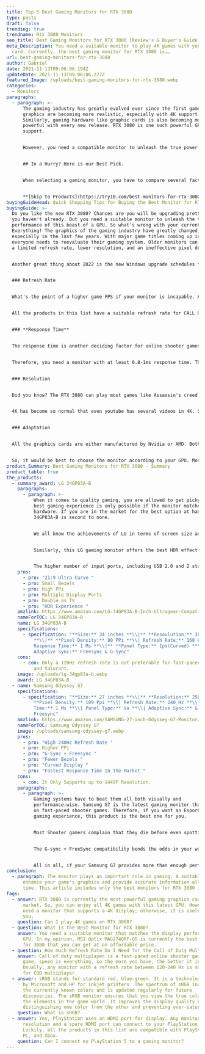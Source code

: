 ```yaml
---
title: Top 5 Best Gaming Monitors for RTX 3080
type: posts
draft: false
trending: true
trendname: Rtx 3080 Monitors
seo_title: Best Gaming Monitors for RTX 3080 [Review's & Buyer's Guide]
meta_Description: You need a suitable monitor to play 4K games with your 3080
  card. Currently, the best gaming monitor for RTX 3080 is……
url: best-gaming-monitors-for-rtx-3080
author: Gabriel
date: 2021-11-13T09:06:06.194Z
updateDate: 2021-11-13T09:06:06.227Z
featured_Image: /uploads/best-gaming-monitors-for-rtx-3080.webp
categories:
  - Monitors
paragraphs:
  - paragraph: >-
      The gaming industry has greatly evolved ever since the first game. The
      graphics are becoming more realistic, especially with 4K support.
      Similarly, gaming hardware like graphic cards is also becoming more
      powerful with every new release. RTX 3080 is one such powerful GPU with 4K
      support.


      However, you need a compatible monitor to unleash the true power of this beast. Otherwise, there is no use in having a 4K graphics card without a 4K monitor. Furthermore, the frames per second or FPS is of great importance, especially for multiplayer games.


      ## In a Hurry? Here is our Best Pick.


      When selecting a gaming monitor, you have to compare several factors. It can be tricky to choose the best device from the market in one shot. Therefore, I have shortlisted my favorite monitor to make things easy for you. A casual gamer who enjoys both single-player and fast-paced multilayer shooters, [Samsung G7](https://www.amazon.com/SAMSUNG-27-inch-Odyssey-G7-Monitor/dp/B088HJ4VQK?&linkCode=ll1&tag=gamingtechi09-20&linkId=027fa06709c9367ed463b83d69d752d2&language=en_US&ref_=as_li_ss_tl) is the **best monitors for RTX 3080** graphics cards.


      **[Skip to Products](https://try10.com/best-monitors-for-rtx-3080/#product-reviews)**
buyingGuideHead: Quick Shopping Tips for Buying the Best Monitor for RTX 3080
buyingGuide: >-
  Do you like the new RTX 3080? Chances are you will be upgrading pretty soon if
  you haven't already. But you need a suitable monitor to unleash the true
  performance of this beast of a GPU. So what's wrong with your current monitor?
  Everything! The graphics of the gaming industry have greatly changed,
  especially in the last few years. With major game titles coming up in 2022,
  everyone needs to reevaluate their gaming system. Older monitors can only have
  a limited refresh rate, lower resolution, and an ineffective pixel density. 


  Another great thing about 2022 is the new Windows upgrade schedules for the mid-spring of the next year. This upgrade favors the gaming community. It will include a built-in HDR function to enhance the graphics of all Windows games. Moreover, the new update will also allow android games to run on your system. So, it's about time you upgrade your gaming rig for the future. Here are a few factors that you should keep in mind when choosing a monitor for RTX 3080:


  ### Refresh Rate


  What's the point of a higher game FPS if your monitor is incapable. According to GameTech, the new RTX 3080 can play Valorent with up to 200+ frames per second. Without a proper monitor refresh rate, all this capability becomes useless. Therefore, you need a monitor with a 120-240Hz refresh rate. It means that the display matches your current framerate per second and displays what's happening in the game. Moreover, a higher refresh rate takes away most game lags due to the low refresh rate. However, the ping and hardware optimization effect is still in place. 


  All the products in this list have a suitable refresh rate for CALL OF DUTY, Valorent, and PUBG. So, you will get an optimized gaming experience regardless of which product you choose. 


  ### **Response Time**


  The response time is another deciding factor for online shooter games. Do you ever feel like the cursor is not moving according to your mouse actions? This slight delay can majorly impact your gameplay experience. It is usually because most gaming mouses have a higher DPI, but the monitor's response time doesn't match such speed. As a result, your aim seems laggy no matter how much you increase or decrease the DPI. Moreover, the response time can also mess up your hours of video editing. The monitor doesn't respond to your editing effects like hue, vignette, and motion blur in time, and you end up placing the effect in the wrong frame. 


  Therefore, you need a monitor with at least 0.8-1ms response time. The quick response ensures that the display is available in real-time and not with a few ms delay. Quick response time will provide you with an unmatchable speed in the game as long as you can keep up with the refresh. Otherwise, you need some advice and hours of training to game effectively and eliminate all the enemies. 


  ### Resolution


  Did you know? The RTX 3080 can play most games like Assassin's creed Valhalla, GTA V Online, and Call of duty vanguard at 4K resolution. So, why not utilize such performance by playing the way it's meant to be played. Most typical gaming monitors only have 1080P or 2K resolution, which is ineffective for viewing the highest quality graphics. So, you need a gaming monitor that displays accurate colors and true pixels as rendered by the GPU. Having at least a 2K or 4K resolution monitor is a must for every RTX 3080 owner out there.


  4K has become so normal that even youtube has several videos in 4K. So, whether you want a monitor for gaming, working, or watching movies, 4K is a must-have for you. It would help to check the product specifications and physically test the hardware before actually purchasing a monitor for RTX 3080. 


  ### Adaptation


  All the graphics cards are either manufactured by Nvidia or AMD. Both the brands have their pros and cons; I won't be talking about that for now. Nvidia cards are optimized for the G-Sync adaptation. It provides a higher refresh rate, better performance and unlocks the Optimus technology of modern Nvidia GPUs. Similarly, AMD cards are optimized for the FreeSync physical module. It unlocks several premium features of the card and provides the advertised performance without overheating or overclocking. 


  So, it would be best to choose the monitor according to your GPU. Most of the products in this list have both G-Sync and FreeSync adaptation modules. So, you can choose any product from above, and I assure you that your graphics card will work without any problems. For other users, I recommend that you check the product specifications and choose according to your gaming setup and experience the market's best.
product_Summary: Best Gaming Monitors for RTX 3080 - Summary
product_table: true
the_products:
  - summary_award: LG 34GP83A-B
    paragraphs:
      - paragraph: >-
          When it comes to quality gaming, you are allowed to get picky. The
          best gaming experience is only possible if the monitor matches your
          hardware. If you are in the market for the best option at hand, LG
          34GP83A-B is second to none.


          We all know the achievements of LG in terms of screen size and PPI. LG makes their screens, and LG phone screens speak for themselves. The LG 34GP83A-B offers unmatched pixel density and screen-to-body ratio. Moreover, you can double it as your television screen. The 32-inch curved screen is more than enough for enjoying your movies in nothing less than Blu-Ray quality.


          Similarly, this LG gaming monitor offers the best HDR effect in the market. The soft yet bright screen offers the ultimate gaming experience that you are looking for. However, this monitor is not suitable for hardcore gamers who play multiplayer games at a fast pace. The screen only offers a 160Hz refresh rate that feels like up to 180Hz.


          The higher number of input ports, including USB 2.0 and 2 standard HDMI ports, allow you to connect different devices simultaneously. For example, you can connect your gaming pc to one HDMI port and the TV box to the other. It even includes a built-in 3.5mm headphone jack for connecting theatre speakers for the best gaming and home-theater experience possible.
    pros:
      - pro: "21:9 Ultra Curve "
      - pro: Small Bezels
      - pro: High PPi
      - pro: Multiple Display Ports
      - pro: Double as TV
      - pro: "HDR Experience "
    amzlink: https://www.amazon.com/LG-34GP83A-B-Inch-Ultragear-Compatibility/dp/B08DWD38VX?&linkCode=ll1&tag=gamingtechi09-20&linkId=5bc57c45aeefb20cc66b6b07abd04962&language=en_US&ref_=as_li_ss_tl
    nameForTOC: LG 34GP83A-B
    name: LG 34GP83A-B
    specifications:
      - specification: "**Size:** 34 inches **\\|** **Resoulution:** 3840 × 2160 (4K)
          **\\|** **Pixel Density:** 80 PPi **\\| Refresh Rate:** 160 Hz **\\|
          Response Time:** 1 Ms **\\|** **Panel Type:** Ips(Curved) **\\|
          Adaptive Sync:** Freesync & G-Sync"
    cons:
      - con: Only a 120Hz refresh rate is not preferable for fast-paced games like COD
          and Valorant.
    image: /uploads/lg-34gp83a-b.webp
    award: LG 34GP83A-B
  - name: Samsung Odyssey G7
    specifications:
      - specification: "**Size:** 27 inches **\\|** **Resolution:** 2560 × 1440 **\\|**
          **Pixel Density:** 109 Ppi **\\| Refresh Rate:** 240 Hz **\\| Response
          Time:** 1 Ms **\\| Panel Type:** Va **\\| Adaptive Sync:** G-Sync,
          Freesync"
    amzlink: https://www.amazon.com/SAMSUNG-27-inch-Odyssey-G7-Monitor/dp/B088HJ4VQK?&linkCode=ll1&tag=gamingtechi09-20&linkId=027fa06709c9367ed463b83d69d752d2&language=en_US&ref_=as_li_ss_tl
    nameForTOC: Samsung Odyssey G7
    image: /uploads/samsung-odyssey-g7.webp
    pros:
      - pro: "High 240Hz Refresh Rate "
      - pro: Higher PPi
      - pro: "G-Sync + Freesync "
      - pro: "Fewer Bezels "
      - pro: "Curved Display "
      - pro: "Fastest Response Time In The Market "
    cons:
      - con: It Only Supports up to 1440P Resolution.
    paragraphs:
      - paragraph: >-
          Gaming systems have to beat them all both visually and
          performance-wise. Samsung G7 is the latest gaming monitor that focuses
          on fast-paced shooter games. Therefore, if you want an Esports-like
          gaming experience, this product is the best one for you.


          Most Shooter gamers complain that they die before even spotting the enemy. It is usually because the competitor probably has a higher refresh rate than yours—otherwise, it's all about ping, response time, and your mouse DPI. Having a powerful gaming monitor like the Samsung G7 gives you the upper hand over others. Its 240Hz refresh rate, along with the fastest 1ms response time, is the highest in the whole market.


          The G-sync + FreeSync compatibility bends the odds in your way. G-sync is the signature technology for Nvidia graphic cards. Similarly, FreeSync is suitable for AMD GPUs. Having both these technologies in the monitor makes it universally compatible with your current GPU and future upgrades. Secondly, the high 109 PPi provides a higher pixel density and thus a richer display. The OLED experience is suitable for power-saving and separating the colored parts of the image from the dark ones.


          All in all, if your Samsung G7 provides more than enough performance for shooter games. Another benefit of choosing the Samsung G7 monitor is its curved display. We all are familiar with the amazing edge technology in Samsung phones. They took it to the next level by providing a high-quality curved display. It provides a higher field of view. Increased view means you can keep your eye out for the enemy much effectively. In short, every aspect of the Samsung G7 favors multiplayer FPS games. However, if you want better graphics rather than a quick response time, this device is not the one for you.
conclusion:
  - paragraph: The monitor plays an important role in gaming. A suitable monitor can
      enhance your game's graphics and provide accurate information all the
      time. This article includes only the best monitors for RTX 3080 in 2021.
faqs:
  - answer: RTX 3080 is currently the most powerful gaming graphics card in the
      market. So, you can enjoy all 4K games with this latest GPU. However, you
      need a monitor that supports a 4K display; otherwise, it is useless to
      you.
    question: Can I play 4K games on RTX 3080?
  - question: What is the Best Monitor for RTX 3080?
    answer: You need a suitable monitor that matches the display performance of your
      GPU. In my opinion, MSI Optix MAG274QRF-QD is currently the best monitor
      for 3080 that you can get at an affordable price.
  - question: How much Refresh Rate Do I Need for the Call of Duty Multiplayer?
    answer: Call of duty multiplayer is a fast-paced online shooter game. In this
      game, speed is everything, so the more you have, the better it is.
      Usually, any monitor with a refresh rate between 120-240 Hz is suitable
      for COD multiplayer.
  - answer: sRGB stands for standard red, blue-green. It is a technology developed
      by Microsoft and HP for inkjet printers. The spectrum of sRGB includes all
      the currently known colors and is updated regularly for future
      discoveries. The sRGB monitor ensures that you view the true color of all
      the elements in the game world. It improves the display quality by
      distinguishing one color from the other and preventing over-saturation.
    question: What is sRGB?
  - answer: Yes, PlayStation uses an HDMI port for display. Any monitor with 2k-4k
      resolution and a spare HDMI port can connect to your PlayStation 5.
      Luckily, all the products in this list are compatible with PlayStation,
      PC, and Xbox.
    question: Can I connect my PlayStation 5 to a gaming monitor?
---
```

